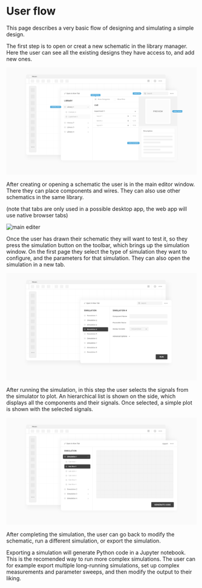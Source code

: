 # User flow

This page describes a very basic flow of designing and simulating a simple design.

The first step is to open or creat a new schematic in the library manager. Here the user can see all the existing designs they have access to, and add new ones.

![library manager](Wireframes/High-Fidelity/Library%20Manager.png)

After creating or opening a schematic the user is in the main editor window. There they can place components and wires.
They can also use other schematics in the same library.

(note that tabs are only used in a possible desktop app, the web app will use native browser tabs)

![main editer](Wireframes/High-Fidelity/Main%20Editor%20–%20Tabs.png)

Once the user has drawn their schematic they will want to test it, so they press the simulation button on the toolbar, which brings up the simulation window.
On the first page they select the type of simulation they want to configure, and the parameters for that simulation.
They can also open the simulation in a new tab.

![simulation window](Wireframes/High-Fidelity/My%20Notebook%20-%20Simulation%20Selection.png)

After running the simulation, in this step the user selects the signals from the simulator to plot.
An hierarchical list is shown on the side, which displays all the components and their signals.
Once selected, a simple plot is shown with the selected signals.

![simulation window](Wireframes/High-Fidelity/My%20Notebook%20-%20Plot%20and%20Code.png)

After completing the simulation, the user can go back to modify the schematic, run a different simulation, or export the simulation.

Exporting a simulation will generate Python code in a Jupyter notebook. This is the recomended way to run more complex simulations.
The user can for example export multiple long-running simulations, set up complex measurements and parameter sweeps, and then modify the output to their liking.

